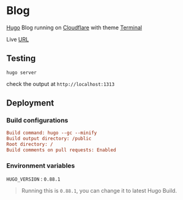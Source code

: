 # Blog

[Hugo](https://gohugo.io/) Blog running on [Cloudflare](https://cloudflare.com) with theme [Terminal](https://github.com/panr/hugo-theme-terminal)

Live [URL](https://blog.puvvadi.me)

## Testing

```shell
hugo server
```

check the output at `http://localhost:1313`

## Deployment

### Build configurations

```ini
Build command: hugo --gc --minify
Build output directory: /public
Root directory: /
Build comments on pull requests: Enabled
```

### Environment variables

 `HUGO_VERSION` : `0.88.1`

> Running this is `0.88.1`, you can change it to latest Hugo Build.
